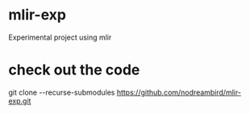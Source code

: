 # mlir-exp
Experimental project using mlir

# check out the code
git clone --recurse-submodules https://github.com/nodreambird/mlir-exp.git

